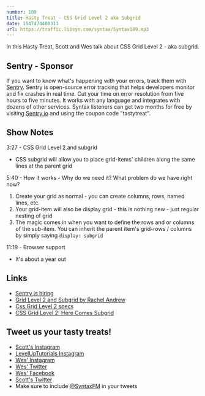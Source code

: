 ```yaml
---
number: 109
title: Hasty Treat - CSS Grid Level 2 aka Subgrid
date: 1547474400311
url: https://traffic.libsyn.com/syntax/Syntax109.mp3
---
```


In this Hasty Treat, Scott and Wes talk about CSS Grid Level 2 - aka subgrid.

## Sentry - Sponsor

If you want to know what's happening with your errors, track them with [Sentry](https://sentry.io/). Sentry is open-source error tracking that helps developers monitor and fix crashes in real time. Cut your time on error resolution from five hours to five minutes. It works with any language and integrates with dozens of other services. Syntax listeners can get two months for free by visiting [Sentry.io](https://sentry.io/) and using the coupon code "tastytreat".

## Show Notes

3:27 - CSS Grid Level 2 and subgrid

* CSS subgrid will allow you to place grid-items' children along the same lines at the parent grid

5:40 - How it works - Why do we need it? What problem do we have right now?

1. Create your grid as normal - you can create columns, rows, named lines, etc.
2. Your grid-item will also be display grid - this is nothing new - just regular nesting of grid
3. The magic comes in when you want to define the rows and or columns of the sub-item. You can inherit the parent item's grid-rows / columns by simply saying `display: subgrid`

11:19 - Browser support

* It's about a year out

## Links
* [Sentry is hiring](https://sentry.io/careers)
* [Grid Level 2 and Subgrid by Rachel Andrew](https://rachelandrew.co.uk/archives/2018/04/27/grid-level-2-and-subgrid/)
* [Css Grid Level 2 specs](https://drafts.csswg.org/css-grid-2/)
* [CSS Grid Level 2: Here Comes Subgrid](https://www.smashingmagazine.com/2018/07/css-grid-2/)

## Tweet us your tasty treats!
* [Scott's Instagram](https://www.instagram.com/stolinski/)
* [LevelUpTutorials Instagram](https://www.instagram.com/LevelUpTutorials/)
* [Wes' Instagram](https://www.instagram.com/wesbos/)
* [Wes' Twitter](https://twitter.com/wesbos)
* [Wes' Facebook](https://www.facebook.com/wesbos.developer)
* [Scott's Twitter](https://twitter.com/stolinski)
* Make sure to include [@SyntaxFM](https://twitter.com/SyntaxFM) in your tweets
